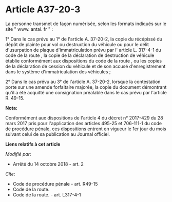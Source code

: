 # Article A37-20-3

La personne transmet de façon numérisée, selon les formats indiqués sur le site " www. antai. fr " : 

1° Dans le cas prévu au 1° de l'article A. 37-20-2, la copie du récépissé du dépôt de plainte pour vol ou destruction du
véhicule ou pour le délit d'usurpation de plaque d'immatriculation prévu par l' article L. 317-4-1 du code de la route , la
copie de la déclaration de destruction de véhicule établie conformément aux dispositions du  code de la route , ou les copies
de la déclaration de cession du véhicule et de son accusé d'enregistrement dans le système d'immatriculation des véhicules ; 

2° Dans le cas prévu au 3° de l'article A. 37-20-2, lorsque la contestation porte sur une amende forfaitaire majorée, la
copie du document démontrant qu'il a été acquitté une consignation préalable dans le cas prévu par l'article R. 49-15.

**Nota:**

Conformément aux dispositions de l'article 4 du décret n° 2017-429 du 28 mars 2017 pris pour l'application des articles
495-25 et 706-111-1 du code de procédure pénale, ces dispositions entrent en vigueur le 1er jour du mois suivant celui de sa
publication au Journal officiel.

**Liens relatifs à cet article**

_Modifié par_:

  - Arrêté du 14 octobre 2018 - art. 2

_Cite_:

  - Code de procédure pénale - art. R49-15
  - Code de la route.
  - Code de la route. - art. L317-4-1
